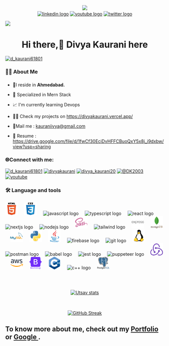 <div align="center">
  <img  src="https://res.cloudinary.com/dzxhn37ae/image/upload/v1715434841/jxq11cuo12qbkdxi9fyx.gif"  />
</div>




<div align="center">
<a href="https://www.linkedin.com/in/divyakaurani/">  <img src="https://img.shields.io/static/v1?message=LinkedIn&logo=linkedin&label=&color=0077B5&logoColor=white&labelColor=&style=for-the-badge" height="25" alt="linkedin logo"  /></a>
<a href="https://www.youtube.com/channel/UCSdls-ZlC1jv5tWtJDYIcqw">  <img src="https://img.shields.io/static/v1?message=Youtube&logo=youtube&label=&color=FF0000&logoColor=white&labelColor=&style=for-the-badge" height="25" alt="youtube logo"  /></a>
<a href="https://twitter.com/d_kaurani61801">   <img src="https://img.shields.io/static/v1?message=Twitter&logo=twitter&label=&color=1DA1F2&logoColor=white&labelColor=&style=for-the-badge" height="25" alt="twitter logo"  /> </a>
</div>


![](https://komarev.com/ghpvc/?username=kauranidivya&color=blue)


###

<h1 align="center">Hi there,👋 Divya Kaurani here </h1>



<p align="left"> <a href="https://twitter.com/d_kaurani61801" target="blank"><img src="https://img.shields.io/twitter/follow/d_kaurani61801?logo=twitter&style=for-the-badge" alt="d_kaurani61801" /></a> </p>

###

<h3 align="left">👩‍💻  About Me</h3>

###


<p align="left"> </p>

- 📍I reside in **Ahmedabad.**

- 🔭 Specialized in Mern Stack

- 📈 I'm currently learning Devops

- 👩‍💻 Check my projects on https://divyakaurani.vercel.app/

- 📮Mail me : kauraniivya@gmail.com

- 📄 Resume : https://drive.google.com/file/d/1fwCf30EciDvHFFCBuoQxY5x8j_i9dxbw/view?usp=sharing

<h3 align="left">🌐Connect with me:</h3>
<p align="left">
<a href="https://twitter.com/d_kaurani61801" target="blank"><img align="center" src="https://raw.githubusercontent.com/rahuldkjain/github-profile-readme-generator/master/src/images/icons/Social/twitter.svg" alt="d_kaurani61801" height="30" width="40" /></a>
<a href="https://www.linkedin.com/in/divyakaurani/" target="blank"><img align="center" src="https://raw.githubusercontent.com/rahuldkjain/github-profile-readme-generator/master/src/images/icons/Social/linked-in-alt.svg" alt="divyakaurani" height="30" width="40" /></a>
<a href="https://www.instagram.com/divya_kaurani20/" target="blank"><img align="center" src="https://raw.githubusercontent.com/rahuldkjain/github-profile-readme-generator/master/src/images/icons/Social/instagram.svg" alt="divya_kaurani20" height="30" width="40" /></a>
<a href="https://hashnode.com/@DK2003" target="blank"><img align="center" src="https://raw.githubusercontent.com/rahuldkjain/github-profile-readme-generator/master/src/images/icons/Social/hashnode.svg" alt="@DK2003" height="30" width="40" /></a>
<a href="https://www.youtube.com/channel/UCSdls-ZlC1jv5tWtJDYIcqw" target="blank"><img align="center" src="https://raw.githubusercontent.com/rahuldkjain/github-profile-readme-generator/master/src/images/icons/Social/youtube.svg" alt="youtube" height="30" width="40" /></a>

</p>


<h3 align="left">🛠 Language and tools</h3>

###

<div align="left">
 
  <img src="https://raw.githubusercontent.com/devicons/devicon/master/icons/html5/html5-original-wordmark.svg" height="40" alt="html logo"  />
  <img width="12" />
  <img src="https://raw.githubusercontent.com/devicons/devicon/master/icons/css3/css3-original-wordmark.svg" height="40" alt="css logo"  />
  <img width="12" />
  <img src="https://cdn.jsdelivr.net/gh/devicons/devicon/icons/javascript/javascript-original.svg" height="40" alt="javascript logo"  />
  <img width="12" />
  <img src="https://cdn.jsdelivr.net/gh/devicons/devicon/icons/typescript/typescript-original.svg" height="40" alt="typescript logo"  />
  <img width="12" />
  <img src="https://cdn.jsdelivr.net/gh/devicons/devicon/icons/react/react-original.svg" height="40" alt="react logo"  />
  <img width="12" />
  <img src="https://cdn.jsdelivr.net/gh/devicons/devicon/icons/nextjs/nextjs-original.svg" height="40" alt="nextjs logo"  />
  <img width="12" />
  <img src="https://cdn.jsdelivr.net/gh/devicons/devicon/icons/nodejs/nodejs-original.svg" height="40" alt="nodejs logo"  />
  <img width="12" />
  <img src="https://raw.githubusercontent.com/devicons/devicon/master/icons/sass/sass-original.svg" height="40" alt="sass logo"  />
  <img width="12" />
  <img src="https://www.vectorlogo.zone/logos/tailwindcss/tailwindcss-icon.svg" height="40" alt="tailwind logo"  />
  <img width="12" />
  <img src="https://raw.githubusercontent.com/devicons/devicon/master/icons/express/express-original-wordmark.svg" height="40" alt="express logo"  />
  <img width="12" />
  <img src="https://raw.githubusercontent.com/devicons/devicon/master/icons/mongodb/mongodb-original-wordmark.svg" height="40" alt="mongodb logo"  />
  <img width="12" />
  <img src="https://raw.githubusercontent.com/devicons/devicon/master/icons/mysql/mysql-original-wordmark.svg" height="40" alt="mysql logo"  />
  <img width="12" />
  <img src="https://raw.githubusercontent.com/devicons/devicon/master/icons/python/python-original.svg" height="40" alt="python logo"  />
  <img width="12" />
  <img src="https://raw.githubusercontent.com/devicons/devicon/master/icons/java/java-original.svg" height="40" alt="java logo"  />
  <img width="12" />
  <img src="https://cdn.jsdelivr.net/gh/devicons/devicon/icons/firebase/firebase-plain-wordmark.svg" height="40" alt="firebase logo"  />
  <img width="12" />
  <img src="https://www.vectorlogo.zone/logos/git-scm/git-scm-icon.svg" height="40" alt="git logo"  />
  <img width="12" />
  <img src="https://raw.githubusercontent.com/devicons/devicon/master/icons/linux/linux-original.svg" height="40" alt="linux logo"  />
  <img width="12" />
  <img src="https://www.vectorlogo.zone/logos/getpostman/getpostman-icon.svg" height="40" alt="postman logo"  />
  <img width="12" />
  <img src="https://www.vectorlogo.zone/logos/babeljs/babeljs-icon.svg" height="40" alt="babel logo"  />
  <img width="12" />
  <img src="https://www.vectorlogo.zone/logos/jestjsio/jestjsio-icon.svg" height="40" alt="jest logo"  />
  <img width="12" />
  <img src="https://www.vectorlogo.zone/logos/pptrdev/pptrdev-official.svg" height="40" alt="puppeteer logo"  />
  <img width="12" />
  <img src="https://raw.githubusercontent.com/devicons/devicon/master/icons/redux/redux-original.svg" height="40" alt="redux logo"  />
  <img width="12" />
  <img src="https://raw.githubusercontent.com/devicons/devicon/master/icons/amazonwebservices/amazonwebservices-original-wordmark.svg" height="40" alt="aws logo"  />
  <img width="12" />
  <img src="https://raw.githubusercontent.com/devicons/devicon/master/icons/bootstrap/bootstrap-plain-wordmark.svg" height="40" alt="bootstrap logo"  />
  <img width="12" />
  <img src="https://raw.githubusercontent.com/devicons/devicon/master/icons/cplusplus/cplusplus-original.svg" height="40" alt="c++ logo"  />
  <img width="12" />
  <img src="https://www.vectorlogo.zone/logos/figma/figma-icon.svg" height="40" alt="c++ logo"  />
  <img width="12" />
  <img src="https://raw.githubusercontent.com/devicons/devicon/master/icons/postgresql/postgresql-original-wordmark.svg" height="40" alt="c++ logo"  />
  
<br /><br />
<div align="center" > <a href="https://github.com/marketplace/actions/auto-assign-pr-and-issues"><img src="https://github-profile-trophy.vercel.app/?username=kauranidivya&row=4&column=3&theme=darkhub" alt="Utsav stats" /></a> </div> <br/> <br/>

<div align="center">


  
  [![GitHub Streak](https://streak-stats.demolab.com?user=kauranidivya&theme=tokyonight-duo)]()
  
</div>


</div>
<h2 align="left">To know more about me, check out my <a href="https://divyakaurani.vercel.app/">Portfolio </a> or <a href="https://www.google.com/search?q=Divya+Kaurani&sca_esv=f89e5e6047e0c685&sca_upv=1&sxsrf=ADLYWIIKwq5wQEbwSpG-srBIJ2wa13v3dw%3A1715895205180&ei=pXtGZp3VCvO2vr0P0o2Z2Ak&ved=0ahUKEwjdu7Thj5OGAxVzm68BHdJGBpsQ4dUDCBA&uact=5&oq=Divya+Kaurani&gs_lp=Egxnd3Mtd2l6LXNlcnAiDURpdnlhIEthdXJhbmkyBBAjGCcyBBAjGCcyBBAjGCcyCBAAGIAEGKIEMggQABiABBiiBDIIEAAYgAQYogRImTxQrQtYqThwAngAkAEAmAHVAqABjQmqAQcwLjIuMi4xuAEDyAEA-AEBmAIGoALmCcICBxAjGLACGCeYAwCIBgGSBwcxLjEuMy4xoAedJA&sclient=gws-wiz-serp" >Google </a>.</h2>





###
